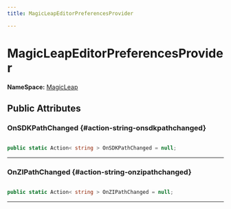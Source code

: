 ```yaml
---
title: MagicLeapEditorPreferencesProvider

---
```


# MagicLeapEditorPreferencesProvider



**NameSpace:** 
[MagicLeap](/versioned_docs/version-22-Mar-2023/unity-api/api/UnityEditor.XR.MagicLeap/UnityEditor.XR.MagicLeap.md) 








## Public Attributes

### OnSDKPathChanged {#action-string-onsdkpathchanged}

```csharp

public static Action< string > OnSDKPathChanged = null;

```






-----------

### OnZIPathChanged {#action-string-onzipathchanged}

```csharp

public static Action< string > OnZIPathChanged = null;

```






-----------



